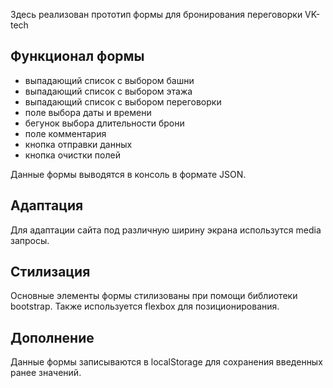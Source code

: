 Здесь реализован прототип формы для бронирования переговорки VK-tech

## Функционал формы
- выпадающий список с выбором башни
- выпадающий список с выбором этажа
- выпадающий список с выбором переговорки
- поле выбора даты и времени
- бегунок выбора длительности брони
- поле комментария
- кнопка отправки данных
- кнопка очистки полей

Данные формы выводятся в консоль в формате JSON.

## Адаптация
Для адаптации сайта под различную ширину экрана использутся media запросы.

## Стилизация
Основные элементы формы стилизованы при помощи библиотеки bootstrap. Также используется flexbox для позиционирования.

## Дополнение
Данные формы записываются в localStorage для сохранения введенных ранее значений.